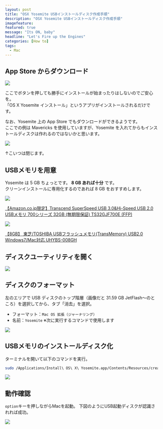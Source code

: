 ```yaml
---
layout: post
title: "OSX Yosemite USBインストールディスク作成手順"
description: "OSX Yosemite USBインストールディスク作成手順"
imagefeature:
featured: true
message: "Its ON, baby"
headline: "Let's Fire up the Engines"
categories: [How to]
tags:
  - Mac
---
```


## App Store からダウンロード

![](/postimg/2014/10/24-05.png)

ここでボタンを押しても勝手にインストールが始まったりはしないのでご安心を。  
「OS X Yosemite インストール」というアプリがインストールされるだけです。

なお、Yosemite 上の App Store でもダウンロードができるようです。  
ここでの例は Mavericks を使用していますが、Yosemite を入れてからもインストールディスクは作れるのではないかと思います。

![](/postimg/2014/10/24-04.png)

↑こいつは閉じます。


## USBメモリを用意

Yosemite は 5 GB ちょっとです。 __8 GB あれば十分__ です。  
クリーンインストールに専用化するのであれば 8 GB をおすすめします。

[![](/postimg/2014/10/24-00.jpg)](http://amzn.to/10rrRhx)

[【Amazon.co.jp限定】Transcend SuperSpeed USB 3.0&Hi-Speed USB 2.0 USBメモリ 700シリーズ 32GB (無期限保証) TS32GJF700E (FFP)](http://amzn.to/10rrRhx)

[![](/postimg/2014/10/24-toshiba8gb.jpg)](http://amzn.to/ZPWzA0)

[【8GB】 東芝/TOSHIBA USBフラッシュメモリ(TransMemory) USB2.0 Windows7/Mac対応 UHYBS-008GH](http://amzn.to/ZPWzA0)


## ディスクユーティリティを開く

![](/postimg/2014/10/24-09.png)


## ディスクのフォーマット

左のエリアで USB ディスクのトップ階層（画像だと 31.59 GB JetFlash〜のところ）を選択してから、タブ「消去」を選択。

- フォーマット：`Mac OS 拡張（ジャーナリング）`
- 名前：`Yosemite` ※次に実行するコマンドで使用します

![](/postimg/2014/10/24-11.png)


## USBメモリのインストールディスク化

ターミナルを開いて以下のコマンドを実行。

```bash
sudo /Applications/Install\ OS\ X\ Yosemite.app/Contents/Resources/createinstallmedia --volume /Volumes/Yosemite --applicationpath /Applications/Install\ OS\ X\ Yosemite.app --nointeraction
```

![](/postimg/2014/10/24-17.png)


## 動作確認

`option`キーを押しながらMacを起動。
下図のようにUSB起動ディスクが認識されれば成功。

![](/postimg/2014/10/24-disk.jpg)
